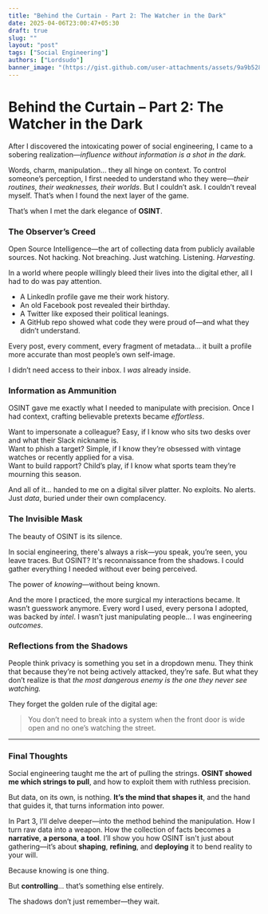 ```yaml
---
title: "Behind the Curtain - Part 2: The Watcher in the Dark"
date: 2025-04-06T23:00:47+05:30
draft: true
slug: ""
layout: "post"
tags: ["Social Engineering"]
authors: ["Lordsudo"]
banner_image: "(https://gist.github.com/user-attachments/assets/9a9b528d-89c0-47ba-af23-7715f0369989)"
---
```

# **Behind the Curtain – Part 2: The Watcher in the Dark**

After I discovered the intoxicating power of social engineering, I came to a sobering realization—*influence without information is a shot in the dark.*

Words, charm, manipulation... they all hinge on context. To control someone’s perception, I first needed to understand who they were—*their routines, their weaknesses, their worlds*. But I couldn’t ask. I couldn’t reveal myself. That’s when I found the next layer of the game.

That’s when I met the dark elegance of **OSINT**.

### The Observer’s Creed

Open Source Intelligence—the art of collecting data from publicly available sources. Not hacking. Not breaching. Just watching. Listening. *Harvesting*.

In a world where people willingly bleed their lives into the digital ether, all I had to do was pay attention.

- A LinkedIn profile gave me their work history.
- An old Facebook post revealed their birthday.
- A Twitter like exposed their political leanings.
- A GitHub repo showed what code they were proud of—and what they didn’t understand.

Every post, every comment, every fragment of metadata… it built a profile more accurate than most people’s own self-image.

I didn’t need access to their inbox. I *was* already inside.

### Information as Ammunition

OSINT gave me exactly what I needed to manipulate with precision. Once I had context, crafting believable pretexts became *effortless*.

Want to impersonate a colleague? Easy, if I know who sits two desks over and what their Slack nickname is.  
Want to phish a target? Simple, if I know they’re obsessed with vintage watches or recently applied for a visa.  
Want to build rapport? Child’s play, if I know what sports team they’re mourning this season.

And all of it... handed to me on a digital silver platter. No exploits. No alerts. Just *data*, buried under their own complacency.

### The Invisible Mask

The beauty of OSINT is its silence.

In social engineering, there's always a risk—you speak, you’re seen, you leave traces. But OSINT? It's reconnaissance from the shadows. I could gather everything I needed without ever being perceived. 

The power of *knowing*—without being known.

And the more I practiced, the more surgical my interactions became. It wasn’t guesswork anymore. Every word I used, every persona I adopted, was backed by *intel*. I wasn’t just manipulating people... I was engineering *outcomes*.

### Reflections from the Shadows

People think privacy is something you set in a dropdown menu. They think that because they’re not being actively attacked, they’re safe. But what they don’t realize is that *the most dangerous enemy is the one they never see watching.*

They forget the golden rule of the digital age:

> You don’t need to break into a system when the front door is wide open and no one’s watching the street.

---

### **Final Thoughts**

Social engineering taught me the art of pulling the strings. **OSINT showed me which strings to pull**, and how to exploit them with ruthless precision.

But data, on its own, is nothing. **It’s the mind that shapes it**, and the hand that guides it, that turns information into power.

In Part 3, I’ll delve deeper—into the method behind the manipulation. How I turn raw data into a weapon. How the collection of facts becomes a **narrative**, **a persona**, **a tool**. I’ll show you how OSINT isn't just about gathering—it’s about **shaping**, **refining**, and **deploying** it to bend reality to your will.

Because knowing is one thing. 

But **controlling**... that’s something else entirely.

The shadows don’t just remember—they wait.






